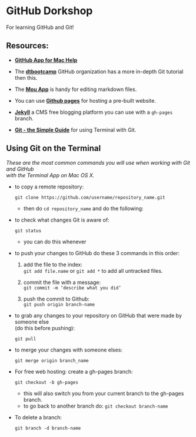 GitHub Dorkshop
===============

For learning GitHub and Git!

## Resources:
- [**GitHub App for Mac Help**](https://mac.github.com/help.html)

- The [**dtbootcamp**](https://github.com/dtbootcamp/getting-started-with-git-and-github) GitHub organization has a more in-depth Git tutorial then this.

- The [**Mou App**](http://25.io/mou/) is handy for editing markdown files. 

- You can use [**Github pages**](https://pages.github.com/) for hosting a pre-built website.  

- [**Jekyll**](http://jekyllrb.com/) a CMS free blogging platform you can use with a `gh-pages` branch.

- [**Git - the Simple Guide**](http://rogerdudler.github.io/git-guide/) for using Terminal with Git.



## Using Git on the Terminal

*These are the most common commands you will use when working with Git and GitHub  
with the Terminal App on Mac OS X.*

- to copy a remote repository: 
  
  `git clone https://github.com/username/repository_name.git`
  
  - then do `cd repository_name` and do the following:

- to check what changes Git is aware of:

  `git status`
  
  - you can do this whenever

- to push your changes to GitHub do these 3 commands in this order:
  1. add the file to the index:  
	`git add file.name`  or `git add *` to add all untracked files.
	
  2. commit the file with a message:  
	`git commit -m ‘describe what you did’`  
	
  3. push the commit to Github:  
	`git push origin branch-name`

- to grab any changes to your repository on GitHub that were made by someone else  
  (do this before pushing):

	`git pull`

- to merge your changes with someone elses:
	
	`git merge origin branch_name`

- For free web hosting: create a gh-pages branch:  

	`git checkout -b gh-pages`
	
	- this will also switch you from your current branch to the gh-pages branch.  
	- to go back to another branch do: `git checkout branch-name`
	
- To delete a branch:

	`git branch -d branch-name`





